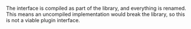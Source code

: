 The interface is compiled as part of the library, and everything is renamed.
This means an uncompiled implementation would break the library, so this is not
a viable plugin interface.
